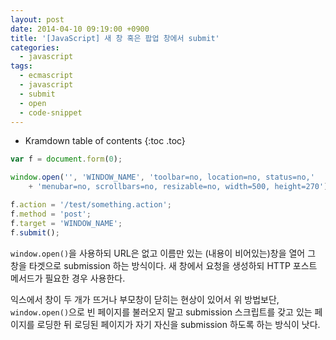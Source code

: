 ```yaml
---
layout: post
date: 2014-04-10 09:19:00 +0900
title: '[JavaScript] 새 창 혹은 팝업 창에서 submit'
categories:
  - javascript
tags:
  - ecmascript
  - javascript
  - submit
  - open
  - code-snippet
---
```


* Kramdown table of contents
{:toc .toc}

```js
var f = document.form(0);

window.open('', 'WINDOW_NAME', 'toolbar=no, location=no, status=no,'
    + 'menubar=no, scrollbars=no, resizable=no, width=500, height=270');

f.action = '/test/something.action';
f.method = 'post';
f.target = 'WINDOW_NAME';
f.submit();
```

`window.open()`을 사용하되 URL은 없고 이름만 있는 (내용이 비어있는)창을 열어 그 창을 타겟으로 submission 하는 방식이다. 새 창에서 요청을 생성하되 HTTP 포스트 메서드가 필요한 경우 사용한다.

익스에서 창이 두 개가 뜨거나 부모창이 닫히는 현상이 있어서 위 방법보단, `window.open()`으로 빈 페이지를 불러오지 말고 submission 스크립트를 갖고 있는 페이지를 로딩한 뒤 로딩된 페이지가 자기 자신을 submission 하도록 하는 방식이 낫다.
